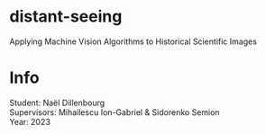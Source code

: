 # distant-seeing
Applying Machine Vision Algorithms to Historical Scientific Images

# Info
Student: Naël Dillenbourg\
Supervisors: Mihailescu Ion-Gabriel & Sidorenko Semion\
Year: 2023
